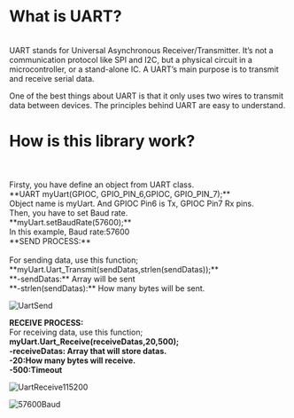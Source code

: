 
# What is UART?
<br />UART stands for Universal Asynchronous Receiver/Transmitter. It’s not a communication protocol like SPI and I2C, but a physical circuit in a microcontroller, or a stand-alone IC. A UART’s main purpose is to transmit and receive serial data.

One of the best things about UART is that it only uses two wires to transmit data between devices. The principles behind UART are easy to understand.

# How is this library work?
<br />
<br />Firsty, you have define an object from UART class.
<br /> **UART myUart(GPIOC, GPIO_PIN_6,GPIOC, GPIO_PIN_7);**
<br />  Object name is myUart. And GPIOC Pin6 is Tx, GPIOC Pin7 Rx pins.
<br />  Then, you have to set Baud rate.
<br />  **myUart.setBaudRate(57600);**
<br /> In this example, Baud rate:57600
<br />
**SEND PROCESS:**
<br />
<br /> For sending data, use this function;
<br /> **myUart.Uart_Transmit(sendDatas,strlen(sendDatas));**
<br />  **-sendDatas:** Array will be sent
<br />  **-strlen(sendDatas):** How many bytes will be sent.
  
![UartSend](https://user-images.githubusercontent.com/34924065/136582927-659c3d04-9e4b-4d55-a816-22394356abaf.JPG)


     
 **RECEIVE PROCESS:**
 <br /> For receiving data, use this function;
 <br /> **myUart.Uart_Receive(receiveDatas,20,500);**
 <br /> **-receiveDatas: Array that will store datas.**
 <br /> **-20:How many bytes will receive.**
 <br /> **-500:Timeout**
     
 ![UartReceive115200](https://user-images.githubusercontent.com/34924065/136582985-4ef3754e-f358-4980-ba2b-44cbe09b9300.JPG)
 
 
    
![57600Baud](https://user-images.githubusercontent.com/34924065/136583027-20c60148-2063-414c-b192-4a7894470a0c.JPG)
     



     

